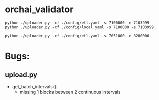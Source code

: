 # orchai_validator
```
python ./uploader.py -cf ./config/etl.yaml -s 7100000 -e 7103999
python ./uploader.py -cf ./config/local.yaml -s 7100000 -e 7103999

python ./uploader.py -cf ./config/etl.yaml -s 7051000 -e 8200000
```

# Bugs:
## upload.py
+ get_batch_intervals():
    + missing 1 blocks between 2 continuous intervals